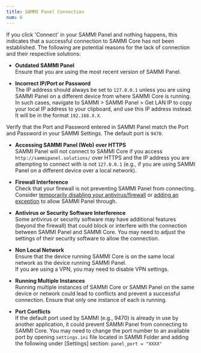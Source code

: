 ```yaml
---
title: SAMMI Panel Connection
num: 6
---
```


If you click 'Connect' in your SAMMI Panel and nothing happens, this indicates that a successful connection to SAMMI Core has not been established. The following are potential reasons for the lack of connection and their respective solutions:

- **Outdated SAMMI Panel**\
Ensure that you are using the most recent version of SAMMI Panel.  

- **Incorrect IP/Port or Password**\
The IP address should always be set to `127.0.0.1` unless you are using SAMMI Panel on a different device from where SAMMI Core is running. In such cases, navigate to SAMMI > SAMMI Panel > Get LAN IP to copy your local IP address to your clipboard, and use this IP address instead. It will be in the format `192.168.X.X`.  

Verify that the Port and Password entered in SAMMI Panel match the Port and Password in your SAMMI Settings. The default port is `9470`. 

- **Accessing SAMMI Panel (Web) over HTTPS**\
SAMMI Panel will not connect to SAMMI Core if you access `http://sammipanel.solutions/` over HTTPS and the IP address you are attempting to connect with is not `127.0.0.1` (e.g., if you are using SAMMI Panel on a different device over a local network).

- **Firewall Interference**\
Check that your firewall is not preventing SAMMI Panel from connecting.\
Consider [temporarily disabling your antivirus/firewall](https://support.microsoft.com/en-us/windows/turn-off-defender-antivirus-protection-in-windows-security-99e6004f-c54c-8509-773c-a4d776b77960) or [adding an exception](https://support.microsoft.com/en-us/windows/add-an-exclusion-to-windows-security-811816c0-4dfd-af4a-47e4-c301afe13b26) to allow SAMMI Panel through.

- **Antivirus or Security Software Interference**\
Some antivirus or security software may have additional features (beyond the firewall) that could block or interfere with the connection between SAMMI Panel and SAMMI Core. You may need to adjust the settings of their security software to allow the connection.

- **Non Local Network**\
Ensure that the device running SAMMI Core is on the same local network as the device running SAMMI Panel.\
If you are using a VPN, you may need to disable VPN settings.

- **Running Multiple Instances**\
Running multiple instances of SAMMI Core or SAMMI Panel on the same device or network could lead to conflicts and prevent a successful connection. Ensure that only one instance of each is running.

- **Port Conflicts**\
If the default port used by SAMMI (e.g., 9470) is already in use by another application, it could prevent SAMMI Panel from connecting to SAMMI Core. You may need to change the port number to an available port by opening `settings.ini` file located in SAMMI Folder and adding the following under [Settings] section: `panel_port = "XXXX"`
